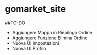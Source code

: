 # gomarket_site

##TO-DO
 - Aggiungere Mappa in Riepilogo Ordine
 - Aggiungere Funzione Elimina Ordine
 - Nuova UI Impostazioni
 - Nuova UI Profilo
